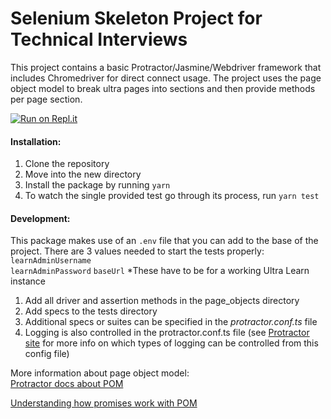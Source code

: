 # Selenium Skeleton Project for Technical Interviews  
  
This project contains a basic Protractor/Jasmine/Webdriver framework that includes Chromedriver for direct connect usage. The project uses the page object model to break ultra pages into sections and then provide methods per page section. 

[![Run on Repl.it](https://repl.it/badge/github/ShannonH/ts-selenium-set-interviews)](https://repl.it/github/ShannonH/ts-selenium-set-interviews)
  
#### Installation:  
1. Clone the repository   
2. Move into the new directory   
3. Install the package by running `yarn`  
4. To watch the single provided test go through its process, run `yarn test`  
  
#### Development:  
This package makes use of an `.env` file that you can add to the base of the project. There are 3 values needed to start the tests properly:  
 `learnAdminUsername`  
 `learnAdminPassword` 
 `baseUrl` 
 *These have to be for a working Ultra Learn instance  
  
1. Add all driver and assertion methods in the page_objects directory  
2. Add specs to the tests directory  
3. Additional specs or suites can be specified in the _protractor.conf.ts_ file  
4. Logging is also controlled in the protractor.conf.ts file (see [Protractor site](https://github.com/angular/protractor/blob/master/lib/config.ts) for more info on which types of logging can be controlled from this config file)  
  
More information about page object model:  
[Protractor docs about POM](http://www.protractortest.org/#/page-objects)

[Understanding how promises work with POM](https://medium.com/slalom-build/redefining-using-promises-with-the-page-object-model-6dfd49a3594b)
